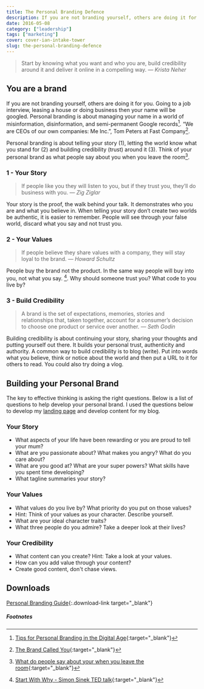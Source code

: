 ```yaml
---
title: The Personal Branding Defence
description: If you are not branding yourself, others are doing it for you.
date: 2016-05-08
category: ["leadership"]
tags: ["marketing"]
cover: cover-ian-intake-tower
slug: the-personal-branding-defence
---
```

> Start by knowing what you want and who you are, build credibility around it and deliver it online in a compelling way.
> <cite> — Krista Neher</cite>

## You are a brand

If you are not branding yourself, others are doing it for you. Going to a job interview, leasing a house or doing business then your name will be googled. Personal branding is about managing your name in a world of misinformation, disinformation, and semi-permanent Google records[^tim-ferriss]. “We are CEOs of our own companies: Me Inc.”, Tom Peters at Fast Company[^fast-company].

Personal branding is about telling your story (1), letting the world know what you stand for (2) and building credibility (trust) around it (3). Think of your personal brand as what people say about you when you leave the room[^dorie-clark].

### 1 - Your Story

> If people like you they will listen to you, but if they trust you, they’ll do business with you.
> <cite> — Zig Ziglar</cite>

Your story is the proof, the walk behind your talk. It demonstrates who you are and what you believe in. When telling your story don’t create two worlds be authentic, it is easier to remember. People will see through your false world, discard what you say and not trust you.

### 2 - Your Values

> If people believe they share values with a company, they will stay loyal to the brand.
> <cite> — Howard Schultz</cite>

People buy the brand not the product. In the same way people will buy into you, not what you say. [^start-with-why]. Why should someone trust you? What code to you live by?

### 3 - Build Credibility

> A brand is the set of expectations, memories, stories and relationships that, taken together, account for a consumer’s decision to choose one product or service over another.
> <cite> — Seth Godin</cite>

Building credibility is about continuing your story, sharing your thoughts and putting yourself out there. It builds your personal trust, authenticity and authority. A common way to build credibility is to blog (write). Put into words what you believe, think or notice about the world and then put a URL to it for others to read. You could also try doing a vlog.

## Building your Personal Brand

The key to effective thinking is asking the right questions. Below is a list of questions to help develop your personal brand. I used the questions below to develop my [landing page](https://ianteda.com) and develop content for my blog.

### Your Story

* What aspects of your life have been rewarding or you are proud to tell your mum?
* What are you passionate about? What makes you angry? What do you care about?
* What are you good at? What are your super powers? What skills have you spent time developing?
* What tagline summaries your story?

### Your Values

* What values do you live by? What priority do you put on those values?
* Hint: Think of your values as your character. Describe yourself.
* What are your ideal character traits?
* What three people do you admire? Take a deeper look at their lives?

### Your Credibility

* What content can you create? Hint: Take a look at your values.
* How can you add value through your content?
* Create good content, don't chase views.

## Downloads
[Personal Branding Guide](/downloads/personal-branding-guide.html){:.download-link target="_blank"}


##### Footnotes
[^tim-ferriss]: [Tips for Personal Branding in the Digital Age](http://fourhourworkweek.com/2008/01/28/tips-for-personal-branding-in-the-digital-age-google-insurance-cache-flow-and-more/){:target="_blank"}
[^fast-company]: [The Brand Called You](http://www.fastcompany.com/28905/brand-called-you){:target="_blank"}
[^dorie-clark]: [What do people say about your when you leave the room](http://www.businessinnovationfactory.com/summit/story/what-do-people-say-about-you-when-you-leave-room){:target="_blank"}
[^start-with-why]: [Start With Why - Simon Sinek TED talk](https://www.youtube.com/watch?v=u4ZoJKF_VuA){:target="_blank"}
